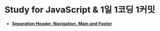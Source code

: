 # Study for JavaScript & 1일 1코딩 1커밋
<ul>
<li><h4><a href="https://github.com/jysaa5/Violet_Study_JavaScript/blob/master/Web/includeHTML.js">Separation Header, Navigation, Main and Footer</a></h4></li>
</ul>
